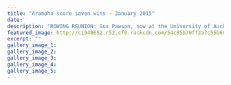 ```yaml
---
title: "Aramoho score seven wins - January 2015"
date: 
description: "ROWING REUNION: Gus Pawson, now at the University of Auckland , helping AWRC teammate Luke Watts with his single sculls boat at Cambridge on the weekend, from the Wanganui Chronicle 27 Jan 2015..."
featured_image: http://c1940652.r52.cf0.rackcdn.com/54c85b70ff2a7c55b60011d7/Gus-Pawson,rowing,ex-student.jpg
excerpt: ""
gallery_image_1: 
gallery_image_2: 
gallery_image_3: 
gallery_image_4: 
gallery_image_5: 
---
```

